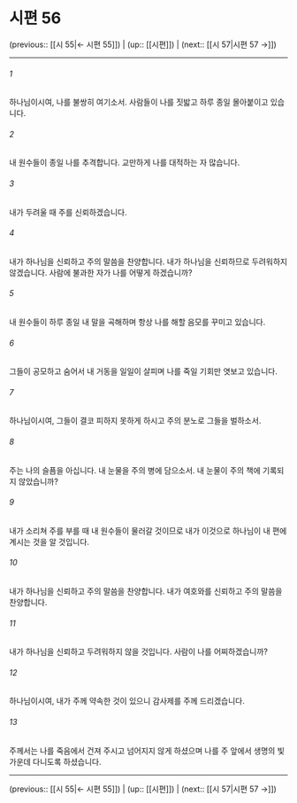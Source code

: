 # 시편 56

(previous:: [[시 55|← 시편 55]]) | (up:: [[시편]]) | (next:: [[시 57|시편 57 →]])

***




###### 1 

하나님이시여, 나를 불쌍히 여기소서. 사람들이 나를 짓밟고 하루 종일 몰아붙이고 있습니다. 



###### 2 

내 원수들이 종일 나를 추격합니다. 교만하게 나를 대적하는 자 많습니다. 



###### 3 

내가 두려울 때 주를 신뢰하겠습니다. 



###### 4 

내가 하나님을 신뢰하고 주의 말씀을 찬양합니다. 내가 하나님을 신뢰하므로 두려워하지 않겠습니다. 사람에 불과한 자가 나를 어떻게 하겠습니까? 



###### 5 

내 원수들이 하루 종일 내 말을 곡해하며 항상 나를 해할 음모를 꾸미고 있습니다. 



###### 6 

그들이 공모하고 숨어서 내 거동을 일일이 살피며 나를 죽일 기회만 엿보고 있습니다. 



###### 7 

하나님이시여, 그들이 결코 피하지 못하게 하시고 주의 분노로 그들을 벌하소서. 



###### 8 

주는 나의 슬픔을 아십니다. 내 눈물을 주의 병에 담으소서. 내 눈물이 주의 책에 기록되지 않았습니까? 



###### 9 

내가 소리쳐 주를 부를 때 내 원수들이 물러갈 것이므로 내가 이것으로 하나님이 내 편에 계시는 것을 알 것입니다. 



###### 10 

내가 하나님을 신뢰하고 주의 말씀을 찬양합니다. 내가 여호와를 신뢰하고 주의 말씀을 찬양합니다. 



###### 11 

내가 하나님을 신뢰하고 두려워하지 않을 것입니다. 사람이 나를 어찌하겠습니까? 



###### 12 

하나님이시여, 내가 주께 약속한 것이 있으니 감사제를 주께 드리겠습니다. 



###### 13 

주께서는 나를 죽음에서 건져 주시고 넘어지지 않게 하셨으며 나를 주 앞에서 생명의 빛 가운데 다니도록 하셨습니다.

***

(previous:: [[시 55|← 시편 55]]) | (up:: [[시편]]) | (next:: [[시 57|시편 57 →]])
